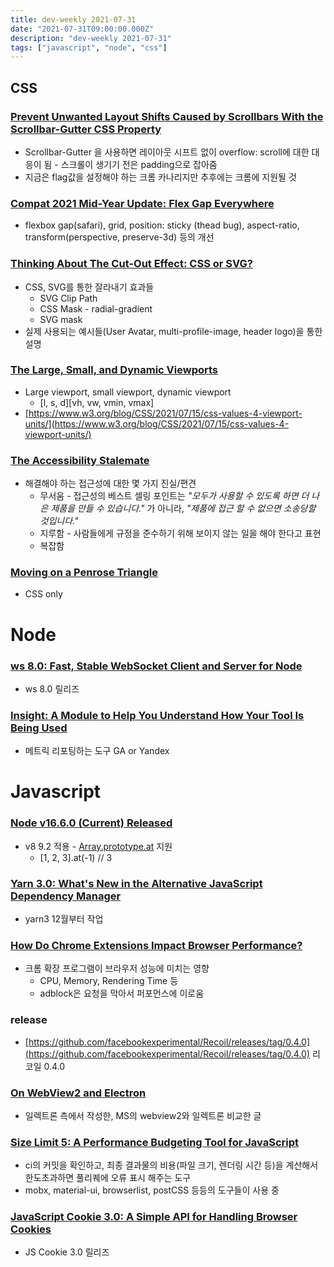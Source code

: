```yaml
---
title: dev-weekly 2021-07-31
date: "2021-07-31T09:00:00.000Z"
description: "dev-weekly 2021-07-31"
tags: ["javascript", "node", "css"]
---
```


## CSS

### **[Prevent Unwanted Layout Shifts Caused by Scrollbars With the Scrollbar-Gutter CSS Property](https://www.bram.us/2021/07/23/prevent-unwanted-layout-shifts-caused-by-scrollbars-with-the-scrollbar-gutter-css-property)**

- Scrollbar-Gutter 을 사용하면 레이아웃 시프트 없이 overflow: scroll에 대한 대응이 됨 - 스크롤이 생기기 전은 padding으로 잡아줌
- 지금은 flag값을 설정해야 하는 크롬 카나리지만 추후에는 크롬에 지원될 것

### **[Compat 2021 Mid-Year Update: Flex Gap Everywhere](https://web.dev/compat2021-midyear)**

- flexbox gap(safari), grid, position: sticky (thead bug), aspect-ratio, transform(perspective, preserve-3d) 등의 개선

### **[Thinking About The Cut-Out Effect: CSS or SVG?](https://ishadeed.com/article/thinking-about-the-cut-out-effect)**

- CSS, SVG를 통한 잘라내기 효과들
    - SVG Clip Path
    - CSS Mask - radial-gradient
    - SVG mask
- 실제 사용되는 예시들(User Avatar, multi-profile-image, header logo)을 통한 설명

### **[The Large, Small, and Dynamic Viewports](https://www.bram.us/2021/07/08/the-large-small-and-dynamic-viewports)**

- Large viewport, small viewport, dynamic viewport
    - [l, s, d][vh, vw, vmin, vmax]
- [https://www.w3.org/blog/CSS/2021/07/15/css-values-4-viewport-units/](https://www.w3.org/blog/CSS/2021/07/15/css-values-4-viewport-units/)

### **[The Accessibility Stalemate](https://christianheilmann.com/2021/07/20/the-accessibility-stalemate)**

- 해결해야 하는 접근성에 대한 몇 가지 진실/편견
    - 무서움 - 접근성의 베스트 셀링 포인트는 *"모두가 사용할 수 있도록 하면 더 나은 제품을 만들 수 있습니다."* 가 아니라, *"제품에 접근 할 수 없으면 소송당할 것입니다."*
    - 지루함 - 사람들에게 규정을 준수하기 위해 보이지 않는 일을 해야 한다고 표현
    - 복잡함

### **[Moving on a Penrose Triangle](https://codepen.io/amit_sheen/pen/gOWXMJp)**

- CSS only

# Node

### **[ws 8.0: Fast, Stable WebSocket Client and Server for Node](https://github.com/websockets/ws/releases/tag/8.0.0)**

- ws 8.0 릴리즈

### **[Insight: A Module to Help You Understand How Your Tool Is Being Used](https://github.com/yeoman/insight)**

- 메트릭 리포팅하는 도구 GA or Yandex

# Javascript

### **[Node v16.6.0 (Current) Released](https://nodejs.org/en/blog/release/v16.6.0/)**

- v8 9.2 적용 - [Array.prototype.at](http://array.prototype.at) 지원
    - [1, 2, 3].at(-1) // 3

### **[Yarn 3.0: What's New in the Alternative JavaScript Dependency Manager](https://dev.to/arcanis/yarn-3-0-performances-esbuild-better-patches-e07)**

- yarn3 12월부터 작업

### **[How Do Chrome Extensions Impact Browser Performance?](https://www.debugbear.com/blog/chrome-extension-performance-2021)**

- 크롬 확장 프로그램이 브라우저 성능에 미치는 영향
    - CPU, Memory, Rendering Time 등
    - adblock은 요청을 막아서 퍼포먼스에 이로움

### **release**

- [https://github.com/facebookexperimental/Recoil/releases/tag/0.4.0](https://github.com/facebookexperimental/Recoil/releases/tag/0.4.0) 리코일 0.4.0

### **[On WebView2 and Electron](https://www.electronjs.org/blog/webview2)**

- 일렉트론 측에서 작성한, MS의 webview2와 일렉트론 비교한 글

### **[Size Limit 5: A Performance Budgeting Tool for JavaScript](https://github.com/ai/size-limit)**

- ci의 커밋을 확인하고, 최종 결과물의 비용(파일 크기, 렌더링 시간 등)을 계산해서
한도초과하면 풀리퀘에 오류 표시 해주는 도구
- mobx, material-ui, browserlist, postCSS 등등의 도구들이 사용 중

### **[JavaScript Cookie 3.0: A Simple API for Handling Browser Cookies](https://github.com/js-cookie/js-cookie/releases/tag/v3.0.0)**

- JS Cookie 3.0 릴리즈